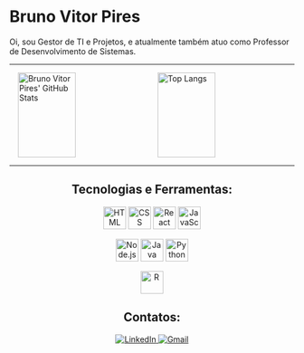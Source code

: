 # Bruno Vitor Pires

Oi, sou Gestor de TI e Projetos, e atualmente também atuo como Professor de Desenvolvimento de Sistemas.

---

<div style="display: flex; justify-content: center; align-items: center; gap: 20px;">
  <img src="https://github-readme-stats.vercel.app/api?username=brunovitorp&show_icons=true&theme=dark" alt="Bruno Vitor Pires' GitHub Stats" style="width: 45%; height: 150px;" />
  <img src="https://github-readme-stats.vercel.app/api/top-langs/?username=brunovitorp&layout=compact&theme=dark" alt="Top Langs" style="width: 45%; height: 150px;" />
</div>

---

<h2 align="center">Tecnologias e Ferramentas:</h2>

<p align="center">
  <img src="https://cdn.jsdelivr.net/gh/devicons/devicon/icons/html5/html5-original.svg" alt="HTML" width="40" height="40"/>
  <img src="https://cdn.jsdelivr.net/gh/devicons/devicon/icons/css3/css3-original.svg" alt="CSS" width="40" height="40"/>
  <img src="https://cdn.jsdelivr.net/gh/devicons/devicon/icons/react/react-original.svg" alt="React" width="40" height="40"/>
  <img src="https://cdn.jsdelivr.net/gh/devicons/devicon/icons/javascript/javascript-original.svg" alt="JavaScript" width="40" height="40"/>
</p>

<p align="center">
  <img src="https://cdn.jsdelivr.net/gh/devicons/devicon/icons/nodejs/nodejs-original.svg" alt="Node.js" width="40" height="40"/>
  <img src="https://cdn.jsdelivr.net/gh/devicons/devicon/icons/java/java-original.svg" alt="Java" width="40" height="40"/>
  <img src="https://cdn.jsdelivr.net/gh/devicons/devicon/icons/python/python-original.svg" alt="Python" width="40" height="40"/>
</p>

<p align="center">
  <img src="https://cdn.jsdelivr.net/gh/devicons/devicon/icons/r/r-original.svg" alt="R" width="40" height="40"/>
</p>

<h2 align="center">Contatos:</h2>

<p align="center">
  <a href="https://www.linkedin.com/in/bruno-vitor-p-495214135/">
    <img alt="LinkedIn" src="https://img.shields.io/badge/-LinkedIn-%230077B5.svg?style=flat-square&logo=linkedin&logoColor=white" />
  </a>
  <a href="mailto:bvpn20@gmail.com">
    <img alt="Gmail" src="https://img.shields.io/badge/-Gmail-%23D14836.svg?style=flat-square&logo=gmail&logoColor=white" />
  </a>
</p>
